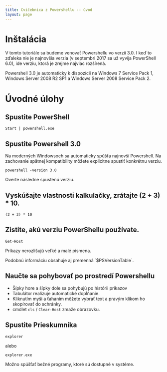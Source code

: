 ```yaml
---
title: Cvičebnica z Powershellu -- úvod
layout: page
---
```


Inštalácia
==========
V tomto tutoriále sa budeme venovať Powershellu vo verzii 3.0. I keď
to zďaleka nie je najnovšia verzia (v septembri 2017 sa už vyvíja PowerShell
6.0), ide verziu, ktorá je zrejme najviac rozšírená.

Powershell 3.0 je automaticky k dispozícii na Windows 7 Service Pack 1,
Windows Server 2008 R2 SP1 a Windows Server 2008 Service Pack 2.

Úvodné úlohy
=============

Spustite PowerShell
-------------------

	Start | powershell.exe

Spustite Powershell 3.0
------------------------

Na moderných Windowsoch sa automaticky spúšťa najnovší Powershell. Na zachovanie 
spätnej kompatibility môžete explicitne spustiť konkrétnu verziu.

	powershell -version 3.0

Overte následne spustenú verziu.

Vyskúšajte vlastnosti kalkulačky, zrátajte (2 + 3) * 10.
-------------

	(2 + 3) * 10

Zistite, akú verziu PowerShellu používate.
------------------------------------------

	Get-Host

Príkazy nerozlišujú veľké a malé písmena.

<div markdown="1" class="alternative-solution">
Podobnú informáciu obsahuje aj premenná `$PSVersionTable`.
</div>


Naučte sa pohybovať po prostredí Powershellu
--------------------------------------------
* Šípky hore a šípky dole sa pohybujú po histórii príkazov
* Tabulátor realizuje automatické dopĺňanie.
* Kliknutím myši a ťahaním môžete vybrať text a pravým klikom ho skopírovať do
  schránky.
* cmdlet `cls` / `Clear-Host` zmaže obrazovku.

Spustite Prieskumníka
---------------------

	explorer

alebo

	explorer.exe

Možno spúšťať bežné programy, ktoré sú dostupné v systéme.
